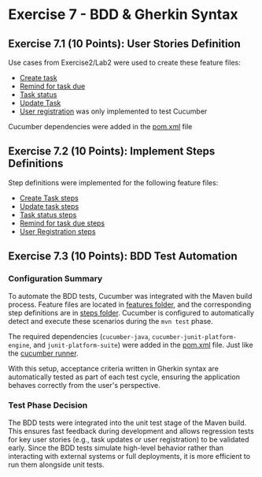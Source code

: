# Exercise 7 - BDD & Gherkin Syntax

## Exercise 7.1 (10 Points): User Stories Definition

Use cases from Exercise2/Lab2 were used to create these feature files:

- [Create task](../../backend/focusflow/src/test/resources/features/create_task.feature)
- [Remind for task due](../../backend/focusflow/src/test/resources/features/remind_for_task_due.feature)
- [Task status](../../backend/focusflow/src/test/resources/features/task_status.feature)
- [Update Task](../../backend/focusflow/src/test/resources/features/update_task.feature)
- [User registration](../../backend/focusflow/src/test/resources/features/user_registration.feature) was only implemented to test Cucumber

Cucumber dependencies were added in the [pom.xml](../../backend/focusflow/pom.xml) file

## Exercise 7.2 (10 Points): Implement Steps Definitions

Step definitions were implemented for the following feature files:

- [Create Task steps](../../backend/focusflow/src/test/java/hse/group1/focusflow/steps/CreateTaskSteps.java)
- [Update task steps](../../backend/focusflow/src/test/java/hse/group1/focusflow/steps/UpdateTaskSteps.java)
- [Task status steps](../../backend/focusflow/src/test/java/hse/group1/focusflow/steps/TaskStatusSteps.java)
- [Remind for task due steps](../../backend/focusflow/src/test/java/hse/group1/focusflow/steps/RemindForTaskDueSteps.java)
- [User Registration steps](../../backend/focusflow/src/test/java/hse/group1/focusflow/steps/UserRegistrationSteps.java)

## Exercise 7.3 (10 Points): BDD Test Automation

### Configuration Summary

To automate the BDD tests, Cucumber was integrated with the Maven build process. Feature files are located in [features folder](../../backend/focusflow/src/test/resources/features/), and the corresponding step definitions are in [steps folder](../../backend/focusflow/src/test/java/hse/group1/focusflow/steps/). Cucumber is configured to automatically detect and execute these scenarios during the `mvn test` phase.

The required dependencies (`cucumber-java`, `cucumber-junit-platform-engine`, and `junit-platform-suite`) were added in the [pom.xml](../../backend/focusflow/pom.xml) file. Just like the [cucumber runner](../../backend/focusflow/src/test/java/hse/group1/focusflow/CucumberTest.java).

With this setup, acceptance criteria written in Gherkin syntax are automatically tested as part of each test cycle, ensuring the application behaves correctly from the user's perspective.

### Test Phase Decision

The BDD tests were integrated into the unit test stage of the Maven build. This ensures fast feedback during development and allows regression tests for key user stories (e.g., task updates or user registration) to be validated early. Since the BDD tests simulate high-level behavior rather than interacting with external systems or full deployments, it is more efficient to run them alongside unit tests.
